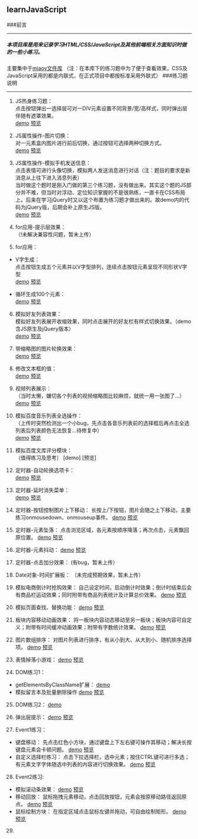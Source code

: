 ## learnJavaScript
###前言
***
##### 本项目库是用来记录学习HTML/CSS/JavaScript及其他前端相关方面知识时做的一些小练习。
主要集中于[miaov文件库](https://github.com/ElvisNam/learnJavaScript/tree/master/miaov)
（注：在本库下的练习题中为了便于查看效果，CSS及JavaScript采用的都是内联式，在正式项目中都按标准采用外联式）
###练习题说明
***
1. JS热身练习题：<br>
点击按钮弹出一选择层可对一DIV元素设置不同背景/宽/高样式，同时弹出层伴随有遮罩效果。<br>
[demo](https://github.com/ElvisNam/learnJavaScript/tree/gh-pages/miaov/test1)
[预览](https://elvisnam.github.io/learnJavaScript/miaov/test1/1.html)<br>

2. JS属性操作-图片切换：<br>
对一元素盒内图片进行前后切换，通过按钮可选择两种切换方式。<br>
[demo](https://github.com/ElvisNam/learnJavaScript/tree/gh-pages/miaov/test2)
[预览](https://elvisnam.github.io/learnJavaScript/miaov/test2/2.html)<br>

3. JS属性操作-模拟手机发送信息：<br>
点击表情可进行头像切换，模拟两人发送消息进行对话（注：题目的要求是新消息从上往下进入消息列表）<br>
当时做这个题时是刚入门做的第三个练习题，没有做出来。其实这个题的JS部分并不难，但当时对浮动、定位知识掌握的不是很熟练，一直卡在CSS布局上。后来在学习jQuery时又以这个布置为练习题才做出来的。故demo内的代码为jQuery版，后期会补上原生JS版。<br>
[demo](https://github.com/ElvisNam/learnJavaScript/tree/gh-pages/miaov/test3)
[预览](https://elvisnam.github.io/learnJavaScript/miaov/test3/test3.html)<br>

4. for应用-提示层效果：<br>
（!未解决兼容性问题，暂未上传）

5. for应用： <br>
  * V字生成：<br>
    点击按钮生成五个元素并以V字型排列，连续点击按钮元素呈现不同形状V字型<br>
    [demo](https://github.com/ElvisNam/learnJavaScript/tree/gh-pages/miaov/test5) 
    [预览](https://elvisnam.github.io/learnJavaScript/miaov/test5/test5_V%E5%AD%97%E5%9E%8B.html)<br>

  * 循环生成100个元素：<br>
    [demo](https://github.com/ElvisNam/learnJavaScript/tree/gh-pages/miaov/test5) 
    [预览](https://elvisnam.github.io/learnJavaScript/miaov/test5/test5_%E7%94%9F%E6%88%90100%E4%B8%AA.html)<br>

6. 模拟好友列表效果：<br>
模拟好友列表展开收缩效果，同时点击展开的好友栏有样式切换效果。（demo含JS原生及jQuery版本）<br>
[demo](https://github.com/ElvisNam/learnJavaScript/tree/gh-pages/miaov/test6)
[预览](https://elvisnam.github.io/learnJavaScript/miaov/test6/test6-jquery.html)<br>

7. 带缩略图的图片轮换效果：<br>
[demo](https://github.com/ElvisNam/learnJavaScript/tree/gh-pages/miaov/test7)
[预览](https://elvisnam.github.io/learnJavaScript/miaov/test7/test7.html)<br>

8. 修改文本框的值：<br>
[demo](https://github.com/ElvisNam/learnJavaScript/tree/gh-pages/miaov/test8)
[预览](https://elvisnam.github.io/learnJavaScript/miaov/test8/test8.html)<br>

9. 视频列表展示：<br>
（当时太懒，嫌切各个列表的视频缩略图比较麻烦，就统一用一张图了...）
[demo](https://github.com/ElvisNam/learnJavaScript/tree/gh-pages/miaov/test9)
[预览](https://elvisnam.github.io/learnJavaScript/miaov/test9/test9.html)<br>

10. 模拟百度音乐列表全选操作：<br>
（上传时突然检测出一个小bug，先点击各音乐列表前的选择框后再点击全选列表后列表颜色无法恢复...待修复中）<br>
[demo](https://github.com/ElvisNam/learnJavaScript/tree/gh-pages/miaov/test10)
[预览](https://elvisnam.github.io/learnJavaScript/miaov/test10/test10.html)<br>

11. 模拟百度文库评分模块：<br>
（值得练习及思考）
[demo]
[预览]

12. 定时器-自动轮换选项卡：<br>
[demo](https://github.com/ElvisNam/learnJavaScript/tree/gh-pages/miaov/test12)
[预览](https://elvisnam.github.io/learnJavaScript/miaov/test12/test12.html)

13. 定时器-延时消失菜单：<br>
[demo](https://github.com/ElvisNam/learnJavaScript/tree/gh-pages/miaov/test13)
[预览](https://elvisnam.github.io/learnJavaScript/miaov/test13/test13.html)

14. 定时器-按钮控制图片上下移动：
长按上/下按钮，图片会随之上下移动，主要练习onmousedown、onmouseup事件。
[demo](https://github.com/ElvisNam/learnJavaScript/tree/gh-pages/miaov/test14)
[预览](https://elvisnam.github.io/learnJavaScript/miaov/test14/test.html)

15. 定时器-元素坠落：
点击浏览区域，各元素按顺序降落；再次点击，元素飘回原位置。
[demo](https://github.com/ElvisNam/learnJavaScript/tree/gh-pages/miaov/test15)
[预览](https://elvisnam.github.io/learnJavaScript/miaov/test15/test15.html)

16. 定时器-元素抖动：
[demo](https://github.com/ElvisNam/learnJavaScript/tree/gh-pages/miaov/test16)
[预览](https://elvisnam.github.io/learnJavaScript/miaov/test16/test16.html)

17. 定时器-点击加分效果：
(有bug，暂未上传）

18. Date对象-时间扩展板：
（未完成预期效果，暂未上传）

19. 模拟电商倒计时抢购效果：
自己设定时间，启动倒计时效果；倒计时结束后会有商品栏运动效果；同时附带有商品列表统计及计算总价效果。
[demo](https://github.com/ElvisNam/learnJavaScript/tree/gh-pages/miaov/test19)
[预览](https://elvisnam.github.io/learnJavaScript/miaov/test19/test19.html)

20. 模拟页面查找、替换功能：
[demo](https://github.com/ElvisNam/learnJavaScript/tree/gh-pages/miaov/test20)
[预览](https://elvisnam.github.io/learnJavaScript/miaov/test20/test20.html)

21. 板块内容移动动画效果：
将一板块内容动态移动至另一板块；板块内容可自定义；附带有时间缓冲动画效果；附带有字数统计效果。
[demo](https://github.com/ElvisNam/learnJavaScript/tree/gh-pages/miaov/test21)
[预览](https://elvisnam.github.io/learnJavaScript/miaov/test21/test21.html)

22. 图片数组排序：
  对图片列表进行排序，有从小到大、从大到小、随机排序选择项。
  [demo](https://github.com/ElvisNam/learnJavaScript/tree/gh-pages/miaov/test22)
  [预览](https://elvisnam.github.io/learnJavaScript/miaov/test22/test22.html)

23. 表情掉落小游戏：
  [demo](https://github.com/ElvisNam/learnJavaScript/tree/gh-pages/miaov/test23)
  [预览](https://elvisnam.github.io/learnJavaScript/miaov/test23/test23.html)

24. DOM练习1：
  * getElementsByClassName扩展：
    [demo](https://github.com/ElvisNam/learnJavaScript/tree/gh-pages/miaov/test24)
  * 模拟留言本及批量删除操作
    [demo](https://github.com/ElvisNam/learnJavaScript/tree/gh-pages/miaov/test24)
    [预览](https://elvisnam.github.io/learnJavaScript/miaov/test24/test24-message_borad.html)

25. DOM练习2：
  [demo](https://github.com/ElvisNam/learnJavaScript/tree/gh-pages/miaov/test25) 

26. 弹出层提示：
  [demo](https://github.com/ElvisNam/learnJavaScript/tree/gh-pages/miaov/test26)
  [预览](https://elvisnam.github.io/learnJavaScript/miaov/test26/test26-%E5%BC%B9%E5%87%BA%E5%B1%82%E6%8F%90%E7%A4%BA.html)

27. Event1练习：
  * 键盘移动：
      先点击红色小方块，通过键盘上下左右键可操作其移动；解决长按键盘元素会卡顿问题。
      [demo](https://github.com/ElvisNam/learnJavaScript/tree/gh-pages/miaov/test27)
      [预览](https://elvisnam.github.io/learnJavaScript/miaov/test27/test27-DIV_move.html)
  * 自定义选择栏练习：
      点击下拉选择栏，选中元素；按住CTRL键可进行多选；有元素文字字体随选中列表的内容进行切换效果。
      [demo](https://github.com/ElvisNam/learnJavaScript/tree/gh-pages/miaov/test27)
      [预览](https://elvisnam.github.io/learnJavaScript/miaov/test27/test27-select.html)

28. Event2练习:
  * 模拟滚动条效果：
      [demo](https://github.com/ElvisNam/learnJavaScript/blob/gh-pages/miaov/test28/test28-%E6%BB%9A%E5%8A%A8%E6%9D%A1.html)
      [预览](https://elvisnam.github.io/learnJavaScript/miaov/test28/test28-%E6%BB%9A%E5%8A%A8%E6%9D%A1.html)
  * 移动回放：
      鼠标拖拽元素移动，点击回放按钮，元素会按原移动路径返回原点。
      [demo](https://github.com/ElvisNam/learnJavaScript/blob/gh-pages/miaov/test28/test28-%E7%A7%BB%E5%8A%A8%E5%9B%9E%E6%94%BE.html)
      [预览](https://elvisnam.github.io/learnJavaScript/miaov/test28/test28-%E7%A7%BB%E5%8A%A8%E5%9B%9E%E6%94%BE.html)
  * 鼠标绘制方块：
      在指定区域点击鼠标左键并拖动，可自由绘制矩形。
      [demo](https://github.com/ElvisNam/learnJavaScript/blob/gh-pages/miaov/test28/test28-%E9%BC%A0%E6%A0%87%E7%BB%98%E5%88%B6%E6%96%B9%E5%9D%97.html)
      [预览](https://elvisnam.github.io/learnJavaScript/miaov/test28/test28-%E9%BC%A0%E6%A0%87%E7%BB%98%E5%88%B6%E6%96%B9%E5%9D%97.html)
  
29. 










